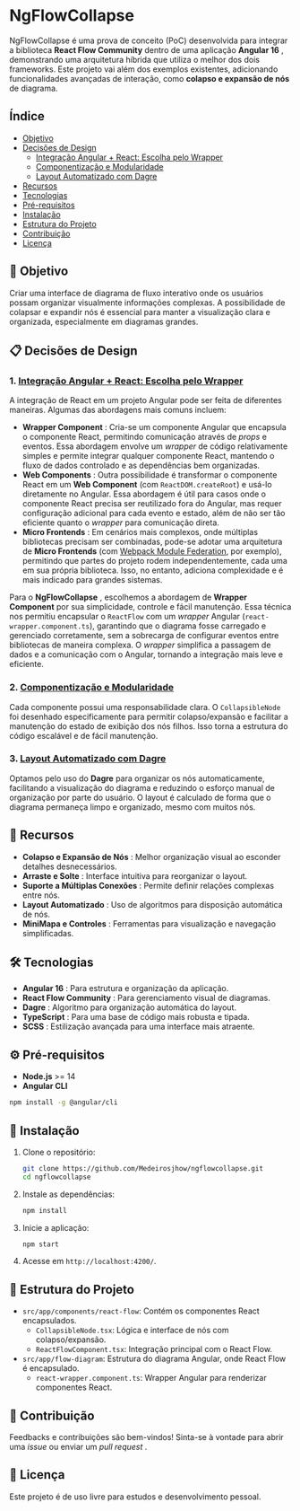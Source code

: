 # NgFlowCollapse

NgFlowCollapse é uma prova de conceito (PoC) desenvolvida para integrar a biblioteca **React Flow Community** dentro de uma aplicação  **Angular 16** , demonstrando uma arquitetura híbrida que utiliza o melhor dos dois frameworks. Este projeto vai além dos exemplos existentes, adicionando funcionalidades avançadas de interação, como **colapso e expansão de nós** de diagrama.

## Índice

* [Objetivo](#-objetivo)
* [Decisões de Design](#-decis%C3%B5es-de-design)
  * [Integração Angular + React: Escolha pelo Wrapper](#1-integra%C3%A7%C3%A3o-angular--react-escolha-pelo-wrapper)
  * [Componentização e Modularidade](#2-componentiza%C3%A7%C3%A3o-e-modularidade)
  * [Layout Automatizado com Dagre](#3-layout-automatizado-com-dagre)
* [Recursos](#-recursos)
* [Tecnologias](#-tecnologias)
* [Pré-requisitos](#-pr%C3%A9-requisitos)
* [Instalação](#-instala%C3%A7%C3%A3o)
* [Estrutura do Projeto](#-estrutura-do-projeto)
* [Contribuição](#-contribui%C3%A7%C3%A3o)
* [Licença](#-licen%C3%A7a)

## 🚀 Objetivo

Criar uma interface de diagrama de fluxo interativo onde os usuários possam organizar visualmente informações complexas. A possibilidade de colapsar e expandir nós é essencial para manter a visualização clara e organizada, especialmente em diagramas grandes.

## 📋 Decisões de Design

### 1. [Integração Angular + React: Escolha pelo Wrapper](#integra%C3%A7%C3%A3o-angular--react-escolha-pelo-wrapper)

A integração de React em um projeto Angular pode ser feita de diferentes maneiras. Algumas das abordagens mais comuns incluem:

* **Wrapper Component** : Cria-se um componente Angular que encapsula o componente React, permitindo comunicação através de *props* e eventos. Essa abordagem envolve um *wrapper* de código relativamente simples e permite integrar qualquer componente React, mantendo o fluxo de dados controlado e as dependências bem organizadas.
* **Web Components** : Outra possibilidade é transformar o componente React em um **Web Component** (com `ReactDOM.createRoot`) e usá-lo diretamente no Angular. Essa abordagem é útil para casos onde o componente React precisa ser reutilizado fora do Angular, mas requer configuração adicional para cada evento e estado, além de não ser tão eficiente quanto o *wrapper* para comunicação direta.
* **Micro Frontends** : Em cenários mais complexos, onde múltiplas bibliotecas precisam ser combinadas, pode-se adotar uma arquitetura de **Micro Frontends** (com [Webpack Module Federation](), por exemplo), permitindo que partes do projeto rodem independentemente, cada uma em sua própria biblioteca. Isso, no entanto, adiciona complexidade e é mais indicado para grandes sistemas.

Para o  **NgFlowCollapse** , escolhemos a abordagem de **Wrapper Component** por sua simplicidade, controle e fácil manutenção. Essa técnica nos permitiu encapsular o `ReactFlow` com um *wrapper* Angular (`react-wrapper.component.ts`), garantindo que o diagrama fosse carregado e gerenciado corretamente, sem a sobrecarga de configurar eventos entre bibliotecas de maneira complexa. O *wrapper* simplifica a passagem de dados e a comunicação com o Angular, tornando a integração mais leve e eficiente.

### 2. [Componentização e Modularidade](#componentiza%C3%A7%C3%A3o-e-modularidade)

Cada componente possui uma responsabilidade clara. O `CollapsibleNode` foi desenhado especificamente para permitir colapso/expansão e facilitar a manutenção do estado de exibição dos nós filhos. Isso torna a estrutura do código escalável e de fácil manutenção.

### 3. [Layout Automatizado com Dagre](#layout-automatizado-com-dagre)

Optamos pelo uso do **Dagre** para organizar os nós automaticamente, facilitando a visualização do diagrama e reduzindo o esforço manual de organização por parte do usuário. O layout é calculado de forma que o diagrama permaneça limpo e organizado, mesmo com muitos nós.

## 🔑 Recursos

* **Colapso e Expansão de Nós** : Melhor organização visual ao esconder detalhes desnecessários.
* **Arraste e Solte** : Interface intuitiva para reorganizar o layout.
* **Suporte a Múltiplas Conexões** : Permite definir relações complexas entre nós.
* **Layout Automatizado** : Uso de algoritmos para disposição automática de nós.
* **MiniMapa e Controles** : Ferramentas para visualização e navegação simplificadas.

## 🛠 Tecnologias

* **Angular 16** : Para estrutura e organização da aplicação.
* **React Flow Community** : Para gerenciamento visual de diagramas.
* **Dagre** : Algoritmo para organização automática do layout.
* **TypeScript** : Para uma base de código mais robusta e tipada.
* **SCSS** : Estilização avançada para uma interface mais atraente.

## ⚙️ Pré-requisitos

* **Node.js** >= 14
* **Angular CLI**

```bash
npm install -g @angular/cli
```


## 🚀 Instalação

1. Clone o repositório:

   ```bash
   git clone https://github.com/Medeirosjhow/ngflowcollapse.git
   cd ngflowcollapse
   ```
2. Instale as dependências:

   ```bash
   npm install
   ```
3. Inicie a aplicação:

   ```bash
   npm start
   ```
4. Acesse em `http://localhost:4200/`.

## 📂 Estrutura do Projeto

* `src/app/components/react-flow`: Contém os componentes React encapsulados.
  * `CollapsibleNode.tsx`: Lógica e interface de nós com colapso/expansão.
  * `ReactFlowComponent.tsx`: Integração principal com o React Flow.
* `src/app/flow-diagram`: Estrutura do diagrama Angular, onde React Flow é encapsulado.
  * `react-wrapper.component.ts`: Wrapper Angular para renderizar componentes React.

## 🤝 Contribuição

Feedbacks e contribuições são bem-vindos! Sinta-se à vontade para abrir uma *issue* ou enviar um  *pull request* .

## 📄 Licença

Este projeto é de uso livre para estudos e desenvolvimento pessoal.
